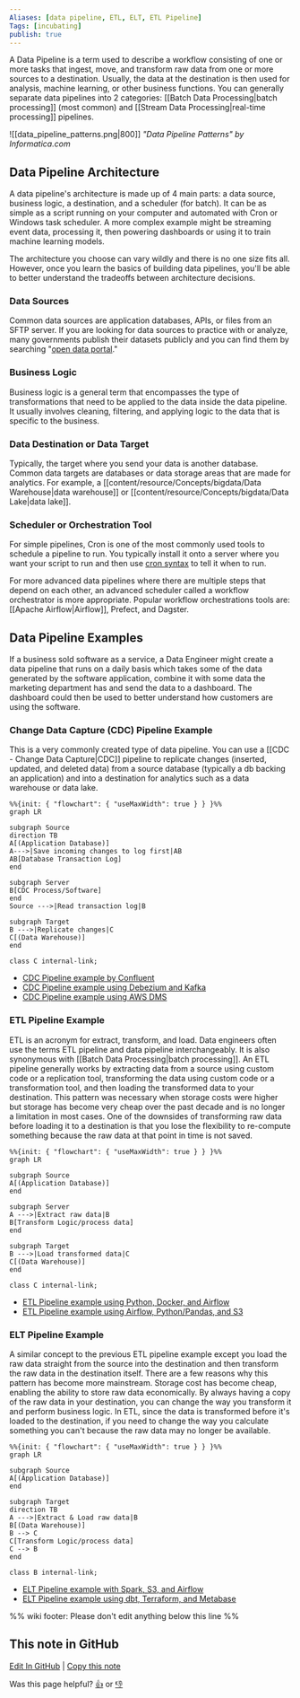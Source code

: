 ```yaml
---
Aliases: [data pipeline, ETL, ELT, ETL Pipeline]
Tags: [incubating]
publish: true
---
```


A Data Pipeline is a term used to describe a workflow consisting of one or more tasks that ingest, move, and transform raw data from one or more sources to a destination. Usually, the data at the destination is then used for analysis, machine learning, or other business functions. You can generally separate data pipelines into 2 categories: [[Batch Data Processing|batch processing]] (most common) and [[Stream Data Processing|real-time processing]] pipelines.

![[data_pipeline_patterns.png|800]]
*"Data Pipeline Patterns" by Informatica.com*

## Data Pipeline Architecture

A data pipeline's architecture is made up of 4 main parts: a data source, business logic, a destination, and a scheduler (for batch). It can be as simple as a script running on your computer and automated with Cron or Windows task scheduler. A more complex example might be streaming event data, processing it, then powering dashboards or using it to train machine learning models.

The architecture you choose can vary wildly and there is no one size fits all. However, once you learn the basics of building data pipelines, you'll be able to better understand the tradeoffs between architecture decisions.

### Data Sources

Common data sources are application databases, APIs, or files from an SFTP server. If you are looking for data sources to practice with or analyze, many governments publish their datasets publicly and you can find them by searching "[open data portal](http://googleitfor.me/?q=open+data+portal)."

### Business Logic

Business logic is a general term that encompasses the type of transformations that need to be applied to the data inside the data pipeline. It usually involves cleaning, filtering, and applying logic to the data that is specific to the business.

### Data Destination or Data Target

Typically, the target where you send your data is another database. Common data targets are databases or data storage areas that are made for analytics. For example, a [[content/resource/Concepts/bigdata/Data Warehouse|data warehouse]] or [[content/resource/Concepts/bigdata/Data Lake|data lake]].

### Scheduler or Orchestration Tool

For simple pipelines, Cron is one of the most commonly used tools to schedule a pipeline to run. You typically install it onto a server where you want your script to run and then use [cron syntax](https://crontab.guru/) to tell it when to run.

For more advanced data pipelines where there are multiple steps that depend on each other, an advanced scheduler called a workflow orchestrator is more appropriate. Popular workflow orchestrations tools are: [[Apache Airflow|Airflow]], Prefect, and Dagster.

## Data Pipeline Examples

If a business sold software as a service, a Data Engineer might create a data pipeline that runs on a daily basis which takes some of the data generated by the software application, combine it with some data the marketing department has and send the data to a dashboard. The dashboard could then be used to better understand how customers are using the software.

### Change Data Capture (CDC) Pipeline Example

This is a very commonly created type of data pipeline. You can use a [[CDC - Change Data Capture|CDC]] pipeline to replicate changes (inserted, updated, and deleted data) from a source database (typically a db backing an application) and into a destination for analytics such as a data warehouse or data lake.

```mermaid
%%{init: { "flowchart": { "useMaxWidth": true } } }%%
graph LR

subgraph Source
direction TB
A[(Application Database)]
A--->|Save incoming changes to log first|AB
AB[Database Transaction Log]
end

subgraph Server
B[CDC Process/Software]
end
Source --->|Read transaction log|B

subgraph Target
B --->|Replicate changes|C
C[(Data Warehouse)]
end

class C internal-link;
```

- [CDC Pipeline example by Confluent](https://github.com/confluentinc/demo-realtime-data-warehousing)
- [CDC Pipeline example using Debezium and Kafka](https://github.com/limadelrey/kafka-connect-cdc-medium)
- [CDC Pipeline example using AWS DMS](https://github.com/aws-samples/aws-dms-cdc-data-pipeline)

### ETL Pipeline Example

ETL is an acronym for extract, transform, and load. Data engineers often use the terms ETL pipeline and data pipeline interchangeably. It is also synonymous with [[Batch Data Processing|batch processing]]. An ETL pipeline generally works by extracting data from a source using custom code or a replication tool, transforming the data using custom code or a transformation tool, and then loading the transformed data to your destination. This pattern was necessary when storage costs were higher but storage has become very cheap over the past decade and is no longer a limitation in most cases. One of the downsides of transforming raw data before loading it to a destination is that you lose the flexibility to re-compute something because the raw data at that point in time is not saved.

```mermaid
%%{init: { "flowchart": { "useMaxWidth": true } } }%%
graph LR

subgraph Source
A[(Application Database)]
end

subgraph Server
A --->|Extract raw data|B
B[Transform Logic/process data]
end

subgraph Target
B --->|Load transformed data|C
C[(Data Warehouse)]
end

class C internal-link;
```

- [ETL Pipeline example using Python, Docker, and Airflow](https://github.com/sidharth1805/Spotify_etl)
- [ETL Pipeline example using Airflow, Python/Pandas, and S3](https://github.com/andrem8/surf_dash)

### ELT Pipeline Example

A similar concept to the previous ETL pipeline example except you load the raw data straight from the source into the destination and then transform the raw data in the destination itself. There are a few reasons why this pattern has become more mainstream. Storage cost has become cheap, enabling the ability to store raw data economically. By always having a copy of the raw data in your destination, you can change the way you transform it and perform business logic. In ETL, since the data is transformed before it's loaded to the destination, if you need to change the way you calculate something you can't because the raw data may no longer be available.

```mermaid
%%{init: { "flowchart": { "useMaxWidth": true } } }%%
graph LR

subgraph Source
A[(Application Database)]
end

subgraph Target
direction TB
A --->|Extract & Load raw data|B
B[(Data Warehouse)]
B --> C
C[Transform Logic/process data]
C --> B
end

class B internal-link;
```

- [ELT Pipeline example with Spark, S3, and Airflow](https://github.com/lucaspfigueiredo/elt-pipeline)
- [ELT Pipeline example using dbt, Terraform, and Metabase](https://github.com/ris-tlp/audiophile-e2e-pipeline)

%% wiki footer: Please don't edit anything below this line %%

## This note in GitHub

<span class="git-footer">[Edit In GitHub](https://github.dev/data-engineering-community/data-engineering-wiki/blob/main/Concepts/Data%20Pipeline.md "git-hub-edit-note") | [Copy this note](https://raw.githubusercontent.com/data-engineering-community/data-engineering-wiki/main/Concepts/Data%20Pipeline.md "git-hub-copy-note")</span>

<span class="git-footer">Was this page helpful?
[👍](https://tally.so/r/mOaxjk?rating=Yes&url=https://dataengineering.wiki/Concepts/Data%20Pipeline) or [👎](https://tally.so/r/mOaxjk?rating=No&url=https://dataengineering.wiki/Concepts/Data%20Pipeline)</span>
